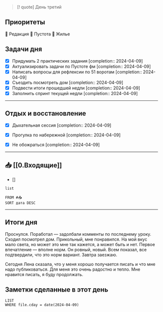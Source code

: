 > [! quote] День третий
> 

## Приоритеты
🔴 Редакция
🔴 Пустота
🔴 Жилье

## Задачи дня
- [x] Придумать 2 практических задания  [completion:: 2024-04-09]
- [x] Актуализировать задачи по Пустоте фм  [completion:: 2024-04-09]
- [x] Написать вопросы для рефлексии по 51 воротам  [completion:: 2024-04-09]
- [x] Съездить посмотреть дом  [completion:: 2024-04-09]
- [x] Подвести итоги прошедшей недли  [completion:: 2024-04-09]
- [x] Заполнить спринт текущей недли  [completion:: 2024-04-09]

---
## Отдых и восстановление
- [x] Дыхательная сессия  [completion:: 2024-04-09]
- [x] Прогулка по набережной  [completion:: 2024-04-09]
- [x] Не обожраться  [completion:: 2024-04-09]


---
## 📥 [[0.Входящие]]
- [] 



```dataview
list
	
FROM #📥
SORT дата DESC
```


---
## Итоги дня
Проснулся. Поработал — задолбали комменты по последнему уроку.
Сходил посмотрел дом. Прикольный, мне понравился. На мой вкус мало света, но может это мне так кажется, а может быть и нет. Первое впечатление — вполне норм. Он ровный, новый. Всем показал, все подтвердили, что это норм вариант. Завтра заезжаю.

Сегодня Лена сказала, что у меня хорошо получается писать и что мне надо публиковаться. Для меня это очень радостно и тепло. Мне нравится писать, я буду продолжать.




## Заметки сделанные в этот день
```dataview
LIST
WHERE file.cday = date(2024-04-09)
```

